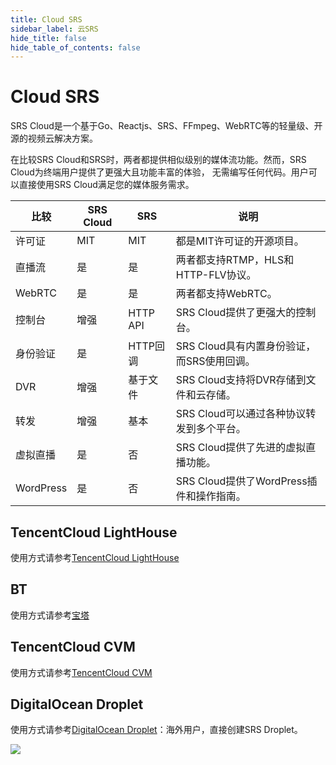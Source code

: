 ```yaml
---
title: Cloud SRS
sidebar_label: 云SRS
hide_title: false
hide_table_of_contents: false
---
```


# Cloud SRS

SRS Cloud是一个基于Go、Reactjs、SRS、FFmpeg、WebRTC等的轻量级、开源的视频云解决方案。

在比较SRS Cloud和SRS时，两者都提供相似级别的媒体流功能。然而，SRS Cloud为终端用户提供了更强大且功能丰富的体验，
无需编写任何代码。用户可以直接使用SRS Cloud满足您的媒体服务需求。

| 比较       | SRS Cloud | SRS      | 说明                            |
|----------|------|----------|-------------------------------|
| 许可证      | MIT | MIT      | 都是MIT许可证的开源项目。                |
| 直播流      | 是    | 是        | 两者都支持RTMP，HLS和HTTP-FLV协议。     |
| WebRTC   | 是    | 是        | 两者都支持WebRTC。                  |
| 控制台      | 增强   | HTTP API | SRS Cloud提供了更强大的控制台。          |
| 身份验证     | 是    | HTTP回调   | SRS Cloud具有内置身份验证，而SRS使用回调。   |
| DVR      | 增强   | 基于文件     | SRS Cloud支持将DVR存储到文件和云存储。     |
| 转发       | 增强   | 基本       | SRS Cloud可以通过各种协议转发到多个平台。     |
| 虚拟直播     | 是    | 否        | SRS Cloud提供了先进的虚拟直播功能。        |
| WordPress | 是    | 否        | SRS Cloud提供了WordPress插件和操作指南。 |

## TencentCloud LightHouse

使用方式请参考[TencentCloud LightHouse](https://www.bilibili.com/video/BV1844y1L7dL/)

## BT

使用方式请参考[宝塔](https://mp.weixin.qq.com/s/nutc5eJ73aUa4Hc23DbCwQ)

## TencentCloud CVM

使用方式请参考[TencentCloud CVM](https://mp.weixin.qq.com/s/x-PjoKjJj6HRF-eCKX0KzQ)

## DigitalOcean Droplet

使用方式请参考[DigitalOcean Droplet](https://mp.weixin.qq.com/s/_GcJm15BGv1qbmHixPQAGQ)：海外用户，直接创建SRS Droplet。

![](https://ossrs.net/gif/v1/sls.gif?site=ossrs.net&path=/lts/doc/zh/v5/getting-started-cloud)


